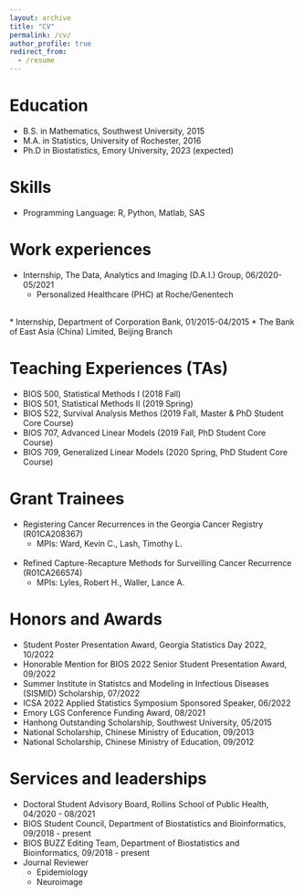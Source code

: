 ```yaml
---
layout: archive
title: "CV"
permalink: /cv/
author_profile: true
redirect_from:
  - /resume
---
```


<!---
{% include base_path %}
-->

Education
======
* B.S. in Mathematics, Southwest University, 2015
* M.A. in Statistics, University of Rochester, 2016
* Ph.D in Biostatistics, Emory University, 2023 (expected)  

Skills
======
* Programming Language: R, Python, Matlab, SAS

Work experiences
======
* Internship, The Data, Analytics and Imaging (D.A.I.) Group, 06/2020-05/2021
  * Personalized Healthcare (PHC) at Roche/Genentech
<br />
* Internship, Department of Corporation Bank, 01/2015-04/2015
  * The Bank of East Asia (China) Limited, Beijing Branch
  <!-- 
  *Duties included: Tagging issues
   Supervisor: Professor Git 
  -->
  

<!--
Publications
======
  <ul>{% for post in site.publications %}
    {% include archive-single-cv.html %}
  {% endfor %}</ul>
  
Talks
======
  <ul>{% for post in site.talks %}
    {% include archive-single-talk-cv.html %}
  {% endfor %}</ul> 
-->
  
Teaching Experiences (TAs)
======
<!--  <ul>{% for post in site.teaching %}
    {% include archive-single-cv.html %}
  {% endfor %}</ul> 
  -->
* BIOS 500, Statistical Methods I (2018 Fall)
* BIOS 501, Statistical Methods II (2019 Spring)
* BIOS 522, Survival Analysis Methos (2019 Fall, Master \& PhD Student Core Course)
* BIOS 707, Advanced Linear Models (2019 Fall, PhD Student Core Course)
* BIOS 709, Generalized Linear Models (2020 Spring, PhD Student Core Course)

Grant Trainees
=====
* Registering Cancer Recurrences in the Georgia Cancer Registry (R01CA208367)
  * MPIs: Ward, Kevin C., Lash, Timothy L.
  <br />
* Refined Capture-Recapture Methods for Surveilling Cancer Recurrence (R01CA266574)
  * MPIs: Lyles, Robert H., Waller, Lance A.

Honors and Awards
======
* Student Poster Presentation Award, Georgia Statistics Day 2022, 10/2022
* Honorable Mention for BIOS 2022 Senior Student Presentation Award, 09/2022
* Summer Institute in Statistcs and Modeling in Infectious Diseases (SISMID) Scholarship, 07/2022
* ICSA 2022 Applied Statistics Symposium Sponsored Speaker, 06/2022
* Emory LGS Conference Funding Award, 08/2021
* Hanhong Outstanding Scholarship, Southwest University, 05/2015
* National Scholarship, Chinese Ministry of Education, 09/2013
* National Scholarship, Chinese Ministry of Education, 09/2012


Services and leaderships
======
* Doctoral Student Advisory Board, Rollins School of Public Health, 04/2020 - 08/2021
* BIOS Student Council, Department of Biostatistics and Bioinformatics, 09/2018 - present
* BIOS BUZZ Editing Team, Department of Biostatistics and Bioinformatics, 09/2018 - present
* Journal Reviewer
  * Epidemiology
  * Neuroimage


